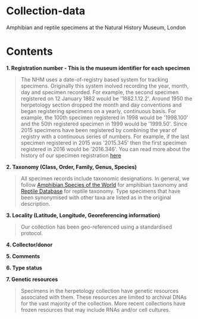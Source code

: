 # Collection-data
Amphibian and reptile specimens at the Natural History Museum, London

# Contents
**1. Registration number - This is the museum identifier for each specimen** 
>The NHM uses a date-of-registry based system for tracking specimens. Originally this system inolved recording the year, month, day and specimen recorded. For example, the second specimen registered on 12 January 1882 would be '1882.1.12.2'. Around 1950 the herpetology section dropped the month and day conventions and began registering specimens on a yearly, continuous basis. For example, the 100th specimen registered in 1998 would be '1998.100' and the 50th registered specimen in 1999 would be '1999.50'. Since 2015 specimens have been registered by combining the year of registry with a continuous series of numbers. For example, if the last specimen registered in 2015 was '2015.345' then the first specimen registered in 2016 would be '2016.346'. You can read more about the history of our specimen registration [here](https://nhm-herpetology.github.io/registration-history)    

**2. Taxonomy (Class, Order, Family, Genus, Species)** 
>All specimen records include taxonomic designations. In general, we follow [Amphibian Species of the World](http://research.amnh.org/vz/herpetology/amphibia/) for amphibian taxonomy and [Reptile Database](http://www.reptile-database.org/) for reptile taxonomy. Type specimens that have been synonymised with other taxa are listed as in the original description.  

**3. Locality (Latitude, Longitude, Georeferencing information)**
>Our collection has been geo-referenced using a standardised protocol. 

**4. Collector/donor** 

**5. Comments**

**6. Type status**

**7. Genetic resources**
>Specimens in the herpetology collection have genetic resources associated with them. These resources are limited to archival DNAs for the vast majority of the collection. More recent collections have frozen resources that may include RNAs and/or cell cultures.   
